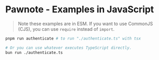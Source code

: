 # Pawnote - Examples in JavaScript

> Note these examples are in ESM.
> If you want to use CommonJS (CJS), you can use `require` instead of `import`.

```bash
pnpm run authenticate # to run "./authenticate.ts" with tsx

# Or you can use whatever executes TypeScript directly.
bun run ./authenticate.ts
```
